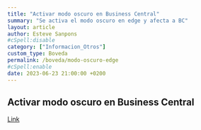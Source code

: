 ```yaml
---
title: "Activar modo oscuro en Business Central"
summary: "Se activa el modo oscuro en edge y afecta a BC"
layout: article
author: Esteve Sanpons
#cSpell:disable
category: ["Informacion_Otros"]
custom_type: Boveda
permalink: /boveda/modo-oscuro-edge
#cSpell:enable
date: 2023-06-23 21:00:00 +0200
---
```


## Activar modo oscuro en Business Central

[Link](<[label](mrp-o-mps.md)>)
